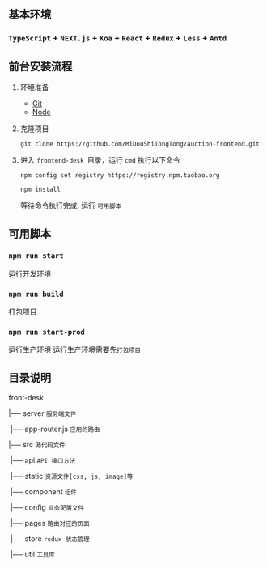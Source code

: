 ## 基本环境

### `TypeScript` + `NEXT.js` + `Koa` + `React` + `Redux`  + `Less` + `Antd`

## 前台安装流程

1. 环境准备 

   - [Git](https://git-scm.com/downloads "")
   - [Node](https://nodejs.org/en/ "")

2. 克隆项目

   ```shell
   git clone https://github.com/MiDouShiTongTong/auction-frontend.git
   ```

3. 进入  `frontend-desk `目录，运行 `cmd` 执行以下命令

   ```shell
   npm config set registry https://registry.npm.taobao.org
   ```

   ```shell
   npm install
   ```

   等待命令执行完成, 运行 `可用脚本`

## 可用脚本

### `npm run start`

运行开发环境

### `npm run build`

打包项目

### `npm run start-prod`

运行生产环境 运行生产环境需要先`打包项目`

## 目录说明

front-desk

|── server `服务端文件`

​	|── app-router.js `应用的路由`

|── src `源代码文件`

​	|── api `API 接口方法`

​	|── static `资源文件[css, js, image]等`

​	|── component `组件`

​	|── config `业务配置文件`

​	|── pages `路由对应的页面`

​	|── store `redux 状态管理`

​	|── util `工具库`








